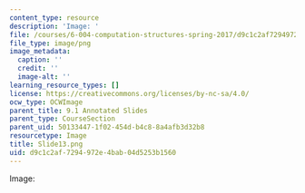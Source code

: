 ```yaml
---
content_type: resource
description: 'Image: '
file: /courses/6-004-computation-structures-spring-2017/d9c1c2af7294972e4bab04d5253b1560_Slide13.png
file_type: image/png
image_metadata:
  caption: ''
  credit: ''
  image-alt: ''
learning_resource_types: []
license: https://creativecommons.org/licenses/by-nc-sa/4.0/
ocw_type: OCWImage
parent_title: 9.1 Annotated Slides
parent_type: CourseSection
parent_uid: 50133447-1f02-454d-b4c8-8a4afb3d32b8
resourcetype: Image
title: Slide13.png
uid: d9c1c2af-7294-972e-4bab-04d5253b1560
---
```

Image: 